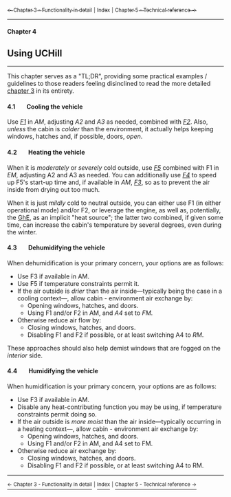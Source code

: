 [<sub>&#8592; Chapter 3 - Functionality in detail</sub>](./3_functionality_details.md) <sub>|</sub> [<sub>Index</sub>](./0_index.md) <sub>|</sub> [<sub>Chapter 5 - Technical reference &#8594;</sub>](./5_technical_reference.md)
***
#### Chapter 4
## Using UCHill
***
This chapter serves as a "TL;DR", providing some practical examples / guidelines to those readers feeling disinclined to read the more detailed [chapter 3](./3_functionality_details.md) in its entirety.

#### 4.1&#160;&#160;&#160;&#160;&#160;&#160;&#160;&#160;Cooling the vehicle

Use [*F1*](./3112_driver_passenger_ac.md) in *AM*, adjusting *A2* and *A3* as needed, combined with [*F2*](./3112_driver_passenger_ac.md). Also, *unless* the cabin is *colder* than the environment, it actually helps keeping windows, hatches and, if possible, doors, *open*.

#### 4.2&#160;&#160;&#160;&#160;&#160;&#160;&#160;&#160;Heating the vehicle

When it is *moderately* or *severely* cold outside, use [*F5*](./3115_cabin_heaters.md) combined with F1 in *EM*, adjusting A2 and A3 as needed. You can additionally use [*F4*](./3114_auxiliary_heating.md) to speed up F5's start-up time and, if available in *AM*, [*F3*](./3113_humidity_management.md), so as to prevent the air inside from drying out too much.

When it is just *mildly* cold to neutral outside, you can either use F1 (in either operational mode) and/or F2, or leverage the engine, as well as, potentially, the [GhE](./3121_greenhouse_effect.md), as an implicit "heat source"; the latter two combined, if given some time, can increase the cabin's temperature by several degrees, even during the winter.

#### 4.3&#160;&#160;&#160;&#160;&#160;&#160;&#160;&#160;Dehumidifying the vehicle

When dehumidification is your primary concern, your options are as follows:
* Use F3 if available in AM.
* Use F5 if temperature constraints permit it.
* If the air outside is *drier* than the air inside—typically being the case in a cooling context—, allow cabin - environment air exchange by:
    * Opening windows, hatches, and doors.
    * Using F1 and/or F2 in AM, and *A4* set to *FM*.
* Otherwise reduce air flow by:
    * Closing windows, hatches, and doors.
    * Disabling F1 and F2 if possible, or at least switching A4 to *RM*.

These approaches should also help demist windows that are fogged on the *interior* side.

#### 4.4&#160;&#160;&#160;&#160;&#160;&#160;&#160;&#160;Humidifying the vehicle

When humidification is your primary concern, your options are as follows:
* Use F3 if available in AM.
* Disable any heat-contributing function you may be using, if temperature constraints permit doing so.
* If the air outside is *more moist* than the air inside—typically occurring in a heating context—, allow cabin - environment air exchange by:
    * Opening windows, hatches, and doors.
    * Using F1 and/or F2 in AM, and A4 set to FM.
* Otherwise reduce air exchange by:
    * Closing windows, hatches, and doors.
    * Disabling F1 and F2 if possible, or at least switching A4 to RM.

***
[<sup>&#8592; Chapter 3 - Functionality in detail</sup>](/.3_functionality_details.md) <sup>|</sup> [<sup>Index</sup>](./0_index.md) <sup>|</sup> [<sup>Chapter 5 - Technical reference &#8594;</sup>](./5_technical_reference.md)
